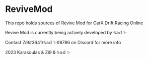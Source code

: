 # ReviveMod
This repo holds sources of Revive Mod for CarX Drift Racing Online

Revive Mod is currently being actively developed by 𝕊𝕒𝕕 ✨

Contact Zi9#3641/𝕊𝕒𝕕 ✨#9786 on Discord for more info

2023 Karasoulas & Zi9 & 𝕊𝕒𝕕 ✨
